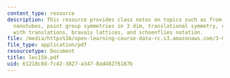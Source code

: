 ```yaml
---
content_type: resource
description: This resource provides class notes on topics such as from graphite to
  nanotubes, point group symmetries in 3 dim, translational symmetry, rotations compatible
  with translations, bravais lattices, and schoenflies notation.
file: /media/https%3A/open-learning-course-data-rc.s3.amazonaws.com/3-012-fundamentals-of-materials-science-fall-2005/61218c8dfc423827a3478ad48276187b_lec15b.pdf
file_type: application/pdf
resourcetype: Document
title: lec15b.pdf
uid: 61218c8d-fc42-3827-a347-8ad48276187b
---
```

